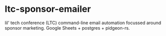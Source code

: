 # ltc-sponsor-emailer
lil' tech conference (LTC) command-line email automation focussed around sponsor marketing. Google Sheets + postgres + pidgeon-rs.
